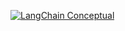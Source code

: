 [![LangChain Conceptual](https://img.shields.io/badge/LangChain-Conceptual-blue?logo=langchain)](https://python.langchain.com/docs/concepts/rag/)